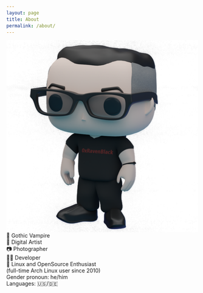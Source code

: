 ```yaml
---
layout: page
title: About
permalink: /about/
---
```

<img style="float: left;" src="https://raw.githubusercontent.com/0xRavenBlack/0xRavenBlack.github.io/main/images/about/about_avatar_full.png" alt="about_avatar_full" >
<ul style="list-style-type: none; margin: 0; padding: 0;">
  <li>🦇 Gothic Vampire</li>
  <li>🎨 Digital Artist</li>
  <li>📷 Photographer</li>
  <li>👨‍💻 Developer</li>
  <li>🐧 Linux and OpenSource Enthusiast</li>
  <li>(full-time Arch Linux user since 2010)</li>
</ul>
<ul style="list-style-type: none; margin: 0; padding: 0;">
  <li>Gender pronoun: he/him</li>
  <li>Languages: 🇺🇸/🇩🇪</li>
</ul>


